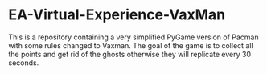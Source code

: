 # EA-Virtual-Experience-VaxMan
This is a repository containing a very simplified PyGame version of Pacman with some rules changed to Vaxman. The goal of the game is to collect all the points and get rid of the ghosts otherwise they will replicate every 30 seconds.
